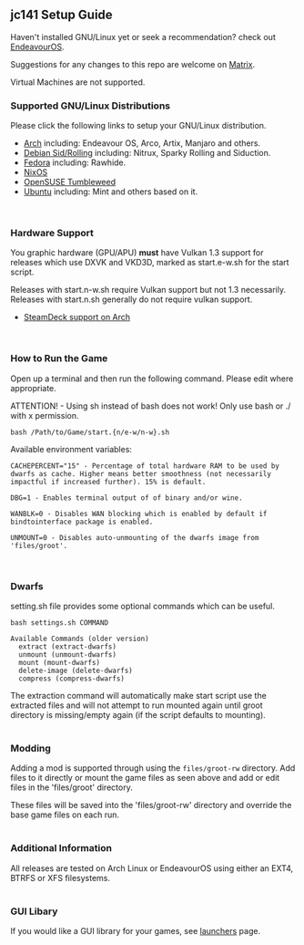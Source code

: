 ## jc141 Setup Guide

Haven't installed GNU/Linux yet or seek a recommendation? check out [EndeavourOS](https://discovery.endeavouros.com/installation/create-install-media-usb-key/2021/03/).

Suggestions for any changes to this repo are welcome on [Matrix](https://matrix.to/#/%21aRyMmzPUzcUKRXpVtP%3Amatrix.org?via=catgirl.cloud&via=grin.hu&via=matrix.org).

Virtual Machines are not supported.
<br>

### Supported GNU/Linux Distributions
Please click the following links to setup your GNU/Linux distribution.

*   [Arch](arch.md) including: Endeavour OS, Arco, Artix, Manjaro and others.
*   [Debian Sid/Rolling](debian.md) including: Nitrux, Sparky Rolling and Siduction.
*   [Fedora](fedora.md) including: Rawhide.
*   [NixOS](nixos.md)
*   [OpenSUSE Tumbleweed](opensuse.md)
*   [Ubuntu](ubuntu-based.md) including: Mint and others based on it.
<br>

### Hardware Support
You graphic hardware (GPU/APU) **must** have Vulkan 1.3 support for releases which use DXVK and VKD3D, marked as start.e-w.sh for the start script.

Releases with start.n-w.sh require Vulkan support but not 1.3 necessarily. Releases with start.n.sh generally do not require vulkan support.

* [SteamDeck support on Arch](steamdeck/arch.md)
<br>

### How to Run the Game
Open up a terminal and then run the following command. Please edit where appropriate.

ATTENTION! - Using sh instead of bash does not work!  Only use bash or ./ with x permission.

```
bash /Path/to/Game/start.{n/e-w/n-w}.sh
```

Available environment variables:
```
CACHEPERCENT="15" - Percentage of total hardware RAM to be used by dwarfs as cache. Higher means better smoothness (not necessarily impactful if increased further). 15% is default.

DBG=1 - Enables terminal output of of binary and/or wine.

WANBLK=0 - Disables WAN blocking which is enabled by default if bindtointerface package is enabled.

UNMOUNT=0 - Disables auto-unmounting of the dwarfs image from 'files/groot'.
```
<br>

### Dwarfs
setting.sh file provides some optional commands which can be useful.

```
bash settings.sh COMMAND

Available Commands (older version)
  extract (extract-dwarfs)
  unmount (unmount-dwarfs)
  mount (mount-dwarfs)
  delete-image (delete-dwarfs)
  compress (compress-dwarfs)
```
The extraction command will automatically make start script use the extracted files and will not attempt to run mounted again until groot directory is missing/empty again (if the script defaults to mounting).
<br><br>

### Modding
Adding a mod is supported through using the `files/groot-rw` directory. Add files to it directly or mount the game files as seen above and add or edit files in the 'files/groot' directory.

These files will be saved into the 'files/groot-rw' directory and override the base game files on each run.
<br><br>

### Additional Information
All releases are tested on Arch Linux or EndeavourOS using either an EXT4, BTRFS or XFS filesystems.
<br><br>

### GUI Libary
If you would like a GUI library for your games, see [launchers](launchers.md) page.
